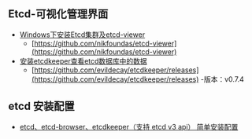 ## Etcd-可视化管理界面
- [Windows下安装Etcd集群及etcd-viewer](http://kailing.pub/article/index/arcid/253.html)
    - [https://github.com/nikfoundas/etcd-viewer](https://github.com/nikfoundas/etcd-viewer)
- [安装etcdkeeper查看etcd数据库中的数据](https://blog.csdn.net/m0_38101105/article/details/103015458)
    - [https://github.com/evildecay/etcdkeeper/releases](https://github.com/evildecay/etcdkeeper/releases) -版本：v0.7.4
    
## etcd 安装配置
- [etcd、etcd-browser、etcdkeeper（支持 etcd v3 api） 简单安装配置](https://blog.csdn.net/fgf00/article/details/80263707)